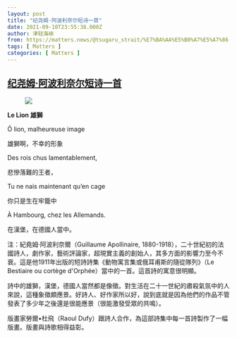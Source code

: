 ```yaml
---
layout: post
title: "纪尧姆·阿波利奈尔短诗一首"
date: 2021-09-10T23:55:38.000Z
author: 津轻海峡
from: https://matters.news/@tsugaru_strait/%E7%BA%AA%E5%B0%A7%E5%A7%86-%E9%98%BF%E6%B3%A2%E5%88%A9%E5%A5%88%E5%B0%94%E7%9F%AD%E8%AF%97%E4%B8%80%E9%A6%96-bafyreigvzvoiujdvhwr4xiectkflcjrlaafqx6jklr4i6r2ln3ric6saju
tags: [ Matters ]
categories: [ Matters ]
---
```

<!--1631318138000-->
[纪尧姆·阿波利奈尔短诗一首](https://matters.news/@tsugaru_strait/%E7%BA%AA%E5%B0%A7%E5%A7%86-%E9%98%BF%E6%B3%A2%E5%88%A9%E5%A5%88%E5%B0%94%E7%9F%AD%E8%AF%97%E4%B8%80%E9%A6%96-bafyreigvzvoiujdvhwr4xiectkflcjrlaafqx6jklr4i6r2ln3ric6saju)
------

<div>
<figure class="image"><img src="https://assets.matters.news/embed/2cdc6bdb-4215-4c38-9a76-c7ac2e6a84bb.jpeg" data-asset-id="2cdc6bdb-4215-4c38-9a76-c7ac2e6a84bb" referrerpolicy="no-referrer"><figcaption><span></span></figcaption></figure><p><strong>Le Lion 雄獅</strong></p><p>Ô lion, malheureuse image</p><p>雄獅啊，不幸的形象</p><p>Des rois chus lamentablement,</p><p>悲慘落難的王者，</p><p>Tu ne nais maintenant qu’en cage</p><p>你只是生在牢籠中</p><p>À Hambourg, chez les Allemands.</p><p>在漢堡，在德國人當中。</p><p>注：紀堯姆·阿波利奈爾（Guillaume Apollinaire, 1880-1918），二十世紀初的法國詩人，劇作家，藝術評論家，超現實主義的創始人，其多方面的影響力至今不衰。這是他1911年出版的短詩詩集《動物寓言集或俄耳甫斯的隨從隊列》（Le Bestiaire ou cortège d'Orphée）當中的一首。這首詩的寓意很明顯。</p><p>詩中的雄獅，漢堡，德國人當然都是像徵。對生活在二十一世紀的肅殺氣氛中的人來說，這種象徵頗應景。好詩人、好作家所以好，說到底就是因為他們的作品不管發表了多少年之後還是很能應景（很能激發受眾的共鳴）。</p><p>版畫家勞爾•杜飛（Raoul Dufy）跟詩人合作，為這部詩集中每一首詩製作了一幅版畫。版畫與詩歌相得益彰。</p>
</div>
